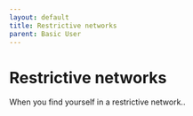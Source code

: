 ```yaml
---
layout: default
title: Restrictive networks
parent: Basic User
---
```


# Restrictive networks
When you find yourself in a restrictive network..